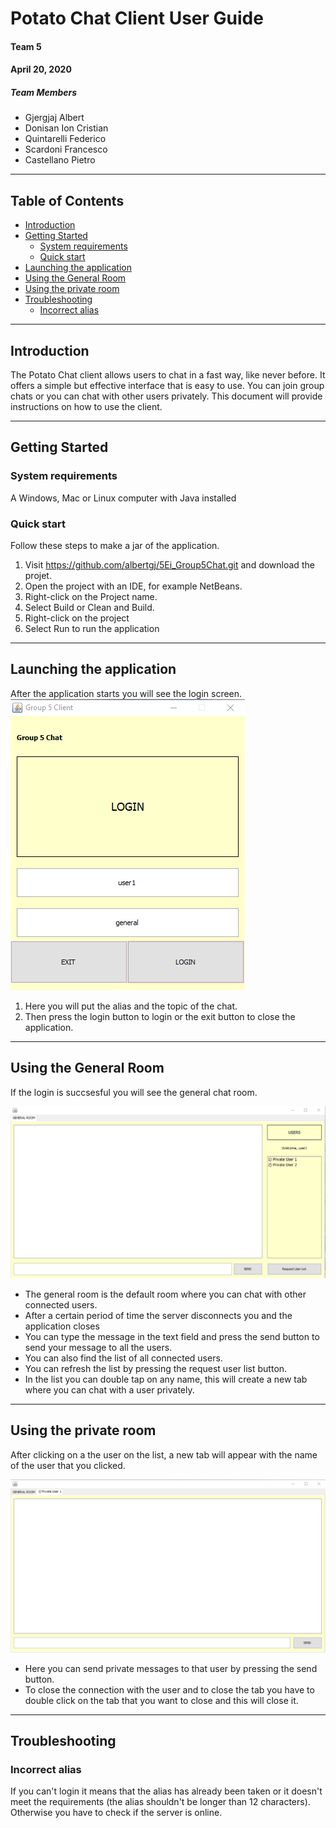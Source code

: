 # Potato Chat Client User Guide

#### Team 5 
#### April 20, 2020

##### Team Members
- Gjergjaj Albert
- Donisan Ion Cristian
- Quintarelli Federico
- Scardoni Francesco
- Castellano Pietro
___

## Table of Contents
  - [Introduction](#introduction)
  - [Getting Started](#getting-started)
    - [System requirements](#system-requirements)
    - [Quick start](#quick-start)
  - [Launching the application](#launching-the-application)
  - [Using the General Room](#using-the-general-room)
  - [Using the private room](#using-the-private-room)
  - [Troubleshooting](#troubleshooting)
    - [Incorrect alias](#incorrect-alias)

___

## Introduction

The Potato Chat client allows users to chat in a fast way, like never before. It offers a simple but effective interface that is easy to use. You can join group chats or you can chat with other users privately. 
This document will provide instructions on how to use the client.
___

## Getting Started
### System requirements
A Windows, Mac or Linux computer with Java installed

### Quick start
Follow these steps to make a jar of the application.

1. Visit https://github.com/albertgj/5Ei_Group5Chat.git and download the projet.
2. Open the project with an IDE, for example NetBeans.
3. Right-click on the Project name.
4. Select Build or Clean and Build.
5. Right-click on the project
6. Select Run to run the application
___
## Launching the application

After the application starts you will see the login screen.
![Login page](IMMAGINI/login.jpg)

1. Here you will put the alias and the topic of the chat.
2. Then press the login button to login or the exit button to close the application.

___
## Using the General Room
If the login is succsesful you will see the general chat room.

![](IMMAGINI/general%20room.png)

- The general room is the default room where you can chat with other connected users. 
- After a certain period of time the server disconnects you and the application closes
- You can type the message in the text field and press the send button to send your message to all the users. 
- You can also find the list of all connected users. 
- You can refresh the list by pressing the request user list button. 
- In the list you can double tap on any name, this will create a new tab where you can chat with a user privately.

___
## Using the private room
After clicking on a the user on the list, a new tab will appear with the name of the user that you clicked.

![](IMMAGINI/private%20chat.png)

- Here you can send private messages to that user by pressing the send button. 
- To close the connection with the user and to close the tab you have to double click on the tab that you want to close and this will close it.

___
## Troubleshooting

### Incorrect alias
If you can't login it means that the alias has already been taken or it doesn't meet the requirements (the alias shouldn't be longer than 12 characters). Otherwise you have to check if the server is online.